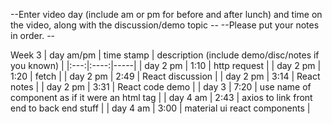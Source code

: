 --Enter video day (include am or pm for before and after lunch) and time on the video, along with the discussion/demo topic --
 --Please put your notes in order. --

 Week 3
|  day am/pm  | time stamp   | description (include demo/disc/notes if you known)  |
|:---:|:----:|-----|
| day 2 pm | 1:10 | http request |
| day 2 pm | 1:20 | fetch |
| day 2 pm | 2:49 | React discussion | 
| day 2 pm | 3:14 | React notes |
| day 2 pm | 3:31 | React code demo |
| day 3 | 7:20 | use name of component as if it were an html tag |
| day 4 am | 2:43 | axios to link front end to back end stuff |
| day 4 am | 3:00 | material ui react components |

